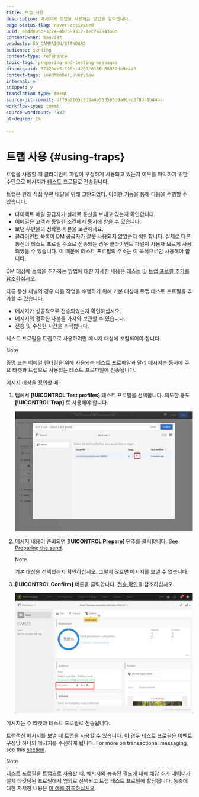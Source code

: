 ```yaml
---
title: 트랩 사용
description: 메시지에 트랩을 사용하는 방법을 알아봅니다.
page-status-flag: never-activated
uuid: eb4d893b-3724-4b15-9312-1ec74784368d
contentOwner: sauviat
products: SG_CAMPAIGN/STANDARD
audience: sending
content-type: reference
topic-tags: preparing-and-testing-messages
discoiquuid: 37320ec5-196c-4260-8156-98932da3e4a5
context-tags: seedMember,overview
internal: n
snippet: y
translation-type: tm+mt
source-git-commit: df70a2165c5d3a4b553565d9a91ec3f8da1b44aa
workflow-type: tm+mt
source-wordcount: '382'
ht-degree: 2%

---
```



# 트랩 사용 {#using-traps}

트랩을 사용할 때 클라이언트 파일이 부정하게 사용되고 있는지 여부를 파악하기 위한 수단으로 메시지가 [테스트](../../audiences/using/managing-test-profiles.md) 프로필로 전송됩니다.

트랩은 원래 직접 우편 배달을 위해 고안되었다. 이러한 기능을 통해 다음을 수행할 수 있습니다.

* 다이렉트 메일 공급자가 실제로 통신을 보내고 있는지 확인합니다.
* 이메일은 고객과 동일한 조건에서 동시에 받을 수 있습니다.
* 보낸 우편물의 정확한 사본을 보관하세요.
* 클라이언트 목록이 DM 공급자가 잘못 사용되지 않았는지 확인합니다. 실제로 다른 통신이 테스트 프로필 주소로 전송되는 경우 클라이언트 파일이 사용자 모르게 사용되었을 수 있습니다. 이 때문에 테스트 프로필의 주소는 이 목적으로만 사용해야 합니다.

DM 대상에 트랩을 추가하는 방법에 대한 자세한 내용은 테스트 및 [트랩 프로필 추가를 참조하십시오](../../channels/using/defining-the-direct-mail-audience.md#adding-test-and-trap-profiles).

다른 통신 채널의 경우 다음 작업을 수행하기 위해 기본 대상에 트랩 테스트 프로필을 추가할 수 있습니다.

* 메시지가 성공적으로 전송되었는지 확인하십시오.
* 메시지의 정확한 사본을 가져와 보관할 수 있습니다.
* 전송 및 수신한 시간을 추적합니다.

테스트 프로필을 트랩으로 사용하려면 메시지 대상에 포함되어야 합니다.

>[!NOTE]
>
>증명 [또는](../../sending/using/sending-proofs.md) 이메일 렌더링을 [](../../sending/using/email-rendering.md)위해 사용되는 테스트 프로파일과 달리 메시지는 동시에 주요 타겟과 트랩으로 사용되는 테스트 프로파일에 전송됩니다.

메시지 대상을 정의할 때:

1. 탭에서 **[!UICONTROL Test profiles]** 테스트 프로필을 선택합니다. 의도한 용도 **[!UICONTROL Trap]** 로 사용해야 합니다.

   ![](assets/trap_select.png)

1. 메시지 내용이 준비되면 **[!UICONTROL Prepare]** 단추를 클릭합니다. See [Preparing the send](../../sending/using/preparing-the-send.md).
   >[!NOTE]
   >
   >기본 대상을 선택했는지 확인하십시오. 그렇지 않으면 메시지를 보낼 수 없습니다.

1. **[!UICONTROL Confirm]** 버튼을 클릭합니다. [전송 확인](../../sending/using/confirming-the-send.md)을 참조하십시오.

   ![](assets/trap_confirm.png)

메시지는 주 타겟과 테스트 프로필로 전송됩니다.

트랜잭션 메시지를 보낼 때 트랩을 사용할 수 있습니다. 이 경우 테스트 프로필은 이벤트 구성당 하나의 메시지를 수신하게 됩니다. For more on transactional messaging, see this [section](../../channels/using/getting-started-with-transactional-msg.md).

>[!NOTE]
>
>테스트 프로필을 트랩으로 사용할 때, 메시지의 농축된 필드에 대해 해당 추가 데이터가 실제 타깃팅된 프로필에서 임의로 선택되고 트랩 테스트 프로필에 할당됩니다. 농축에 대한 자세한 내용은 [이 예를 참조하십시오](../../automating/using/enriching-profile-data-file.md).
